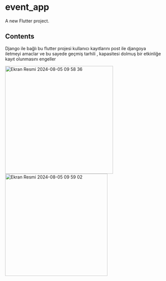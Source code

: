 # event_app

A new Flutter project.

## Contents

Django ile bağlı bu flutter projesi kullanıcı kayıtlarını post ile djangoya iletmeyi amaclar ve bu sayede geçmiş tarhili , kapasitesi dolmuş bir etkinliğe kayıt olunmasını engeller 

<img width="348" alt="Ekran Resmi 2024-08-05 09 58 36" src="https://github.com/user-attachments/assets/e502568e-841a-4321-92bc-013024cfdbee">
<img width="330" alt="Ekran Resmi 2024-08-05 09 59 02" src="https://github.com/user-attachments/assets/a1bd7dc5-1d78-4f4a-bbb0-3d92435a1d3c">
